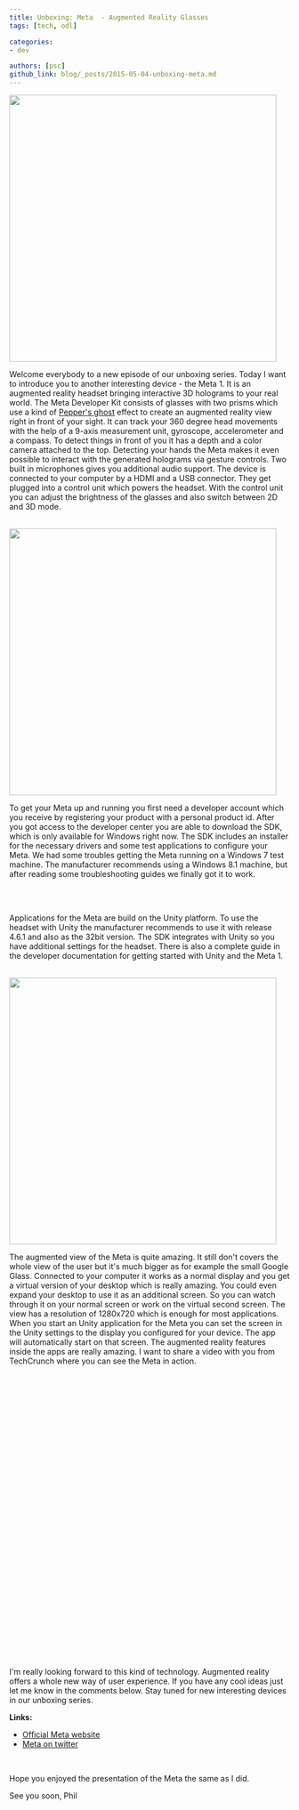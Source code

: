 ```yaml
---
title: Unboxing: Meta  - Augmented Reality Glasses
tags: [tech, odl]

categories:
- dev

authors: [psc]
github_link: blog/_posts/2015-05-04-unboxing-meta.md
---
```


<img src="/blog/img/meta_1.jpg" width="480" class="is-float-right" />

Welcome everybody to a new episode of our unboxing series. Today I want to introduce you to another interesting device - the Meta 1. It is an augmented reality headset bringing interactive 3D holograms to your real world. The Meta Developer Kit consists of glasses with two prisms which use a kind of <a href="http://en.wikipedia.org/wiki/Pepper%27s_ghost" target="_blank">Pepper's ghost</a> effect to create an augmented reality view right in front of your sight. It can track your 360 degree head movements with the help of a 9-axis measurement unit, gyroscope, accelerometer and a compass. To detect things in front of you it has a depth and a color camera attached to the top. Detecting your hands the Meta makes it even possible to interact with the generated holograms via gesture controls. Two built in microphones gives you additional audio support. The device is connected to your computer by a HDMI and a USB connector. They get plugged into a control unit which powers the headset. With the control unit you can adjust the brightness of the glasses and also switch between 2D and 3D mode.

<br />

<img src="/blog/img/meta_2.jpg" width="480" class="is-float-left" />

To get your Meta up and running you first need a developer account which you receive by registering your product with a personal product id. After you got access to the developer center you are able to download the SDK, which is only available for Windows right now. The SDK includes an installer for the necessary drivers and some test applications to configure your Meta. We had some troubles getting the Meta running on a Windows 7 test machine. The manufacturer recommends using a Windows 8.1 machine, but after reading some troubleshooting guides we finally got it to work.

<br />
<br />

Applications for the Meta are build on the Unity platform. To use the headset with Unity the manufacturer recommends to use it with release 4.6.1 and also as the 32bit version. The SDK integrates with Unity so you have additional settings for the headset. There is also a complete guide in the developer documentation for getting started with Unity and the Meta 1.

<br />

<img src="/blog/img/meta_3.jpg" width="480" class="is-float-right" />

The augmented view of the Meta is quite amazing. It still don't covers the whole view of the user but it's much bigger as for example the small Google Glass. Connected to your computer it works as a normal display and you get a virtual version of your desktop which is really amazing. You could even expand your desktop to use it as an additional screen. So you can watch through it on your normal screen or work on the virtual second screen. The view has a resolution of 1280x720 which is enough for most applications. When you start an Unity application for the Meta you can set the screen in the Unity settings to the display you configured for your device. The app will automatically start on that screen. The augmented reality features inside the apps are really amazing. I want to share a video with you from TechCrunch where you can see the Meta in action.

<br />

<div class="is-center" style='clear:both; width:780px; height:480px; margin: 0 auto;'>
<script type='text/javascript' src='http://pshared.5min.com/Scripts/PlayerSeed.js?sid=281&width=780&height=480&playList=518132621'></script>
</div>

<br />

I'm really looking forward to this kind of technology. Augmented reality offers a whole new way of user experience. If you have any cool ideas just let me know in the comments below. Stay tuned for new interesting devices in our unboxing series.

**Links:**
<ul>
	<li><a href="https://www.getameta.com/" target="_blank">Official Meta website</a></li>
	<li><a href="https://twitter.com/metaglasses" target="_blank">Meta on twitter</a></li>
</ul>

<br />

Hope you enjoyed the presentation of the Meta the same as I did.

See you soon,
Phil
